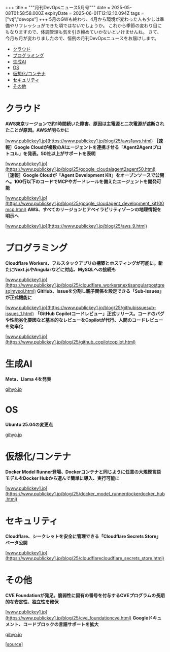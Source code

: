 +++
title = """月刊DevOpsニュース5月号"""
date = 2025-05-08T01:58:58.000Z
expiryDate = 2025-06-01T12:12:10.094Z
tags = ["vtj","devops"]
+++
5月のGWも終わり、4月から環境が変わった人も少しは準備やリフレッシュができた頃ではないでしょうか。 これから季節の変わり目にもなりますので、体調管理も気を引き締めていかないといけませんね。 さて、今月も月が変わりましたので、恒例の月刊DevOpsニュースをお届けします。

*   [クラウド](#クラウド)
*   [プログラミング](#プログラミング)
*   [生成AI](#生成AI)
*   [OS](#OS)
*   [仮想化/コンテナ](#仮想化コンテナ)
*   [セキュリティ](#セキュリティ)
*   [その他](#その他)

クラウド
====

**AWS東京リージョンで約1時間続いた障害、原因は主電源と二次電源が遮断されたことが原因。AWSが明らかに**

[www.publickey1.jp](https://www.publickey1.jp/blog/25/aws1aws.html) **［速報］Google Cloudが複数のAIエージェントを連携させる「Agent2Agentプロトコル」を発表。50社以上がサポートを表明**

[www.publickey1.jp](https://www.publickey1.jp/blog/25/google_cloudaiagent2agent50.html) **［速報］Google Cloudが「Agent Development Kit」をオープンソースで公開へ。100行以下のコードでMCPやガードレールを備えたエージェントを開発可能**

[www.publickey1.jp](https://www.publickey1.jp/blog/25/google_cloudagent_development_kit100mcp.html) **AWS、すべてのリージョンとアベイラビリティゾーンの地理情報を明示へ**

[www.publickey1.jp](https://www.publickey1.jp/blog/25/aws_9.html)

プログラミング
=======

**Cloudflare Workers、フルスタックアプリの構築とホスティングが可能に。新たにNext.jsやAngularなどに対応、MySQLへの接続も**

[www.publickey1.jp](https://www.publickey1.jp/blog/25/cloudflare_workersnextjsangularpostgresqlmysql.html) **GitHub、Issueを分割し親子関係を設定できる「Sub-Issues」が正式機能に**

[www.publickey1.jp](https://www.publickey1.jp/blog/25/githubissuesub-issues_1.html) **「GitHub Copilotコードレビュー」正式リリース。コードのバグや性能劣化要因など基本的なレビューをCopilotが代行、人間のコードレビューを効率化**

[www.publickey1.jp](https://www.publickey1.jp/blog/25/github_copilotcopilot.html)

生成AI
====

**Meta⁠⁠、Llama 4を発表**

[gihyo.jp](https://gihyo.jp/article/2025/04/llama-4?utm_source=feed)

OS
==

**Ubuntu 25.04の変更点**

[gihyo.jp](https://gihyo.jp/admin/serial/01/ubuntu-recipe/0858?utm_source=feed)

仮想化/コンテナ
========

**Docker Model Runner登場、Dockerコンテナと同じように任意の大規模言語モデルをDocker Hubから選んで簡単に導入、実行可能に**

[www.publickey1.jp](https://www.publickey1.jp/blog/25/docker_model_runnerdockerdocker_hub.html)

セキュリティ
======

**Cloudflare、シークレットを安全に管理できる「Cloudflare Secrets Store」ベータ公開**

[www.publickey1.jp](https://www.publickey1.jp/blog/25/cloudflarecloudflare_secrets_store.html)

その他
===

**CVE Foundationが発足。脆弱性に固有の番号を付与するCVEプログラムの長期的な安定性、独立性を確保**

[www.publickey1.jp](https://www.publickey1.jp/blog/25/cve_foundationcve.html) **Googleドキュメント⁠⁠、コードブロックの言語サポートを拡大**

[gihyo.jp](https://gihyo.jp/article/2025/04/google-docs-add-more-codeblock-language-options?utm_source=feed)

[[source]](https://devops-blog.virtualtech.jp/entry/20250508/1746669538)
